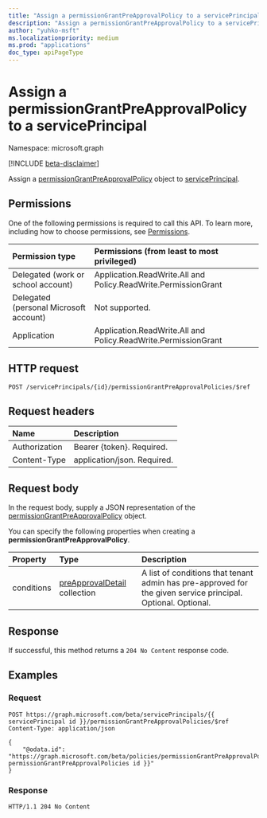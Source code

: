 ```yaml
---
title: "Assign a permissionGrantPreApprovalPolicy to a servicePrincipal"
description: "Assign a permissionGrantPreApprovalPolicy to a servicePrincipal."
author: "yuhko-msft"
ms.localizationpriority: medium
ms.prod: "applications"
doc_type: apiPageType
---
```


# Assign a permissionGrantPreApprovalPolicy to a servicePrincipal
Namespace: microsoft.graph

[!INCLUDE [beta-disclaimer](../../includes/beta-disclaimer.md)]

Assign a [permissionGrantPreApprovalPolicy](../resources/permissiongrantpreapprovalpolicy.md) object to [servicePrincipal](../resources/serviceprincipal.md).

## Permissions
One of the following permissions is required to call this API. To learn more, including how to choose permissions, see [Permissions](/graph/permissions-reference).

|Permission type|Permissions (from least to most privileged)|
|:---|:---|
|Delegated (work or school account)|Application.ReadWrite.All and Policy.ReadWrite.PermissionGrant|
|Delegated (personal Microsoft account)|Not supported.|
|Application|Application.ReadWrite.All and Policy.ReadWrite.PermissionGrant|

## HTTP request

<!-- {
  "blockType": "ignored"
}
-->
``` http
POST /servicePrincipals/{id}/permissionGrantPreApprovalPolicies/$ref
```

## Request headers
|Name|Description|
|:---|:---|
|Authorization|Bearer {token}. Required.|
|Content-Type|application/json. Required.|

## Request body
In the request body, supply a JSON representation of the [permissionGrantPreApprovalPolicy](../resources/permissiongrantpreapprovalpolicy.md) object.

You can specify the following properties when creating a **permissionGrantPreApprovalPolicy**.

|Property|Type|Description|
|:---|:---|:---|
|conditions|[preApprovalDetail](../resources/preapprovaldetail.md) collection|A list of conditions that tenant admin has pre-approved for the given service principal. Optional. Optional.|



## Response

If successful, this method returns a `204 No Content` response code.

## Examples

### Request
<!-- {
  "blockType": "request",
  "name": "create_permissiongrantpreapprovalpolicy_from_"
}
-->
``` http
POST https://graph.microsoft.com/beta/servicePrincipals/{{ servicePrincipal id }}/permissionGrantPreApprovalPolicies/$ref
Content-Type: application/json

{
    "@odata.id": "https://graph.microsoft.com/beta/policies/permissionGrantPreApprovalPolicies/{{ permissionGrantPreApprovalPolicies id }}"
}
```


### Response
<!-- {
  "blockType": "response"
} -->
``` http
HTTP/1.1 204 No Content
```

